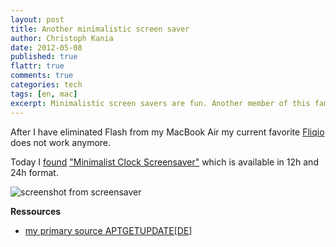 ```yaml
---
layout: post
title: Another minimalistic screen saver
author: Christoph Kania
date: 2012-05-08
published: true
flattr: true
comments: true
categories: tech
tags: [en, mac]
excerpt: Minimalistic screen savers are fun. Another member of this family is "Minimalist Clock Screensaver"
---
```


After I have eliminated Flash from my MacBook Air my current favorite [Fliqio](http://9031.com/goodies/#fliqlo) does not work anymore.

Today I [found](http://www.aptgetupdate.de/2012/05/08/minimalist-clock-screensaver-fr-den-mac/) ["Minimalist Clock Screensaver"](http://drbl.in/dVfR) which is available in 12h and 24h format.

![screenshot from screensaver](http://chkania.net/img/posts/minimalist_clock_screensaver.png)

**Ressources**

*  [my primary source APTGETUPDATE\[DE\]](http://www.aptgetupdate.de/2012/05/08/minimalist-clock-screensaver-fr-den-mac/)
